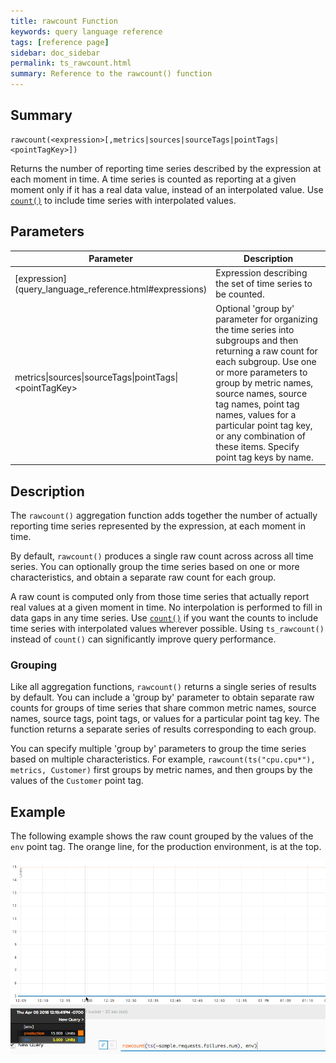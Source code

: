 ```yaml
---
title: rawcount Function
keywords: query language reference
tags: [reference page]
sidebar: doc_sidebar
permalink: ts_rawcount.html
summary: Reference to the rawcount() function
---
```

## Summary
```
rawcount(<expression>[,metrics|sources|sourceTags|pointTags|<pointTagKey>])
```

Returns the number of reporting time series described by the expression at each moment in time. A time series is counted as reporting at a given moment only if it has a real data value, instead of an interpolated value.
Use [`count()`](ts_count.html) to include time series with interpolated values.

## Parameters
<table>
<tbody>
<thead>
<tr><th width="30%">Parameter</th><th width="70%">Description</th></tr>
</thead>
<tr>
<td markdown="span"> [expression](query_language_reference.html#expressions)</td>
<td>Expression describing the set of time series to be counted.  </td></tr>
<tr>
<td>metrics&vert;sources&vert;sourceTags&vert;pointTags&vert;&lt;pointTagKey&gt;</td>
<td>Optional 'group by' parameter for organizing the time series into subgroups and then returning a raw count for each subgroup.
Use one or more parameters to group by metric names, source names, source tag names, point tag names, values for a particular point tag key, or any combination of these items. Specify point tag keys by name.</td>
</tr>
</tbody>
</table>

## Description

The `rawcount()` aggregation function adds together the number of actually reporting time series represented by the expression, at each moment in time.

By default, `rawcount()` produces a single raw count across across all time series. You can optionally group the time series based on one or more characteristics, and obtain a separate raw count for each group.

A raw count is computed only from those time series that actually report real values at a given moment in time. 
No interpolation is performed to fill in data gaps in any time series.
Use [`count()`](ts_count.html) if you want the counts to include time series with interpolated values wherever possible. Using `ts_rawcount()` instead of `count()` can significantly improve query performance. 

### Grouping

Like all aggregation functions, `rawcount()` returns a single series of results by default. 
You can include a 'group by' parameter to obtain separate raw counts for groups of time series that share common metric names, source names, source tags, point tags, or values for a particular point tag key. 
The function returns a separate series of results corresponding to each group.

You can specify multiple 'group by' parameters to group the time series based on multiple characteristics. For example, `rawcount(ts("cpu.cpu*"), metrics, Customer)` first groups by metric names, and then groups by the values of the `Customer` point tag.


## Example

The following example shows the raw count grouped by the values of the `env` point tag. The orange line, for the production environment, is at the top.

![rawcount example](images/ts_rawcount.png)
